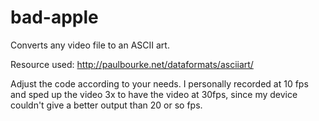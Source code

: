 # bad-apple
Converts any video file to an ASCII art.

Resource used: http://paulbourke.net/dataformats/asciiart/

Adjust the code according to your needs. I personally recorded at 10 fps and sped up the video 3x to have the video at 30fps, since my device couldn't give a better output than 20 or so fps.
